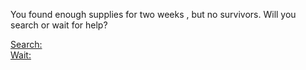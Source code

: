 You found enough supplies for two weeks , but no survivors. Will you search or wait for help?

[Search:](searchforhelp.md)  
[Wait:](yousurvived.md)